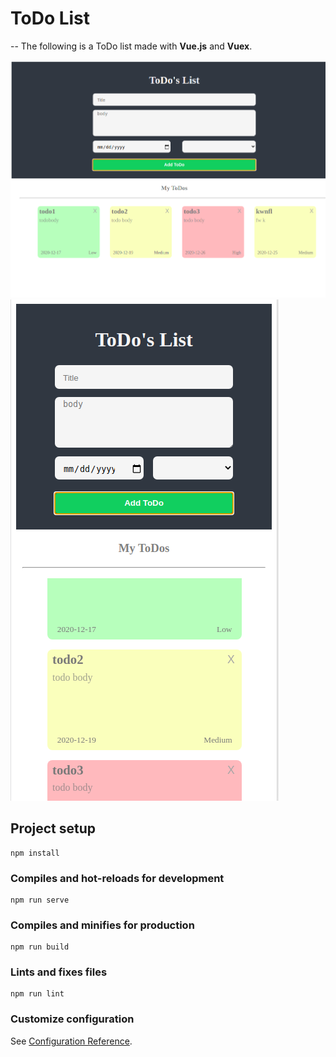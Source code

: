 # ToDo List 
--
The following is a ToDo list made with **Vue.js** and **Vuex**.

<img src="./src/assets/todo_pc.png" style="width: 700px; height: auto"/>
<img src="./src/assets/todo_phone.png"/>

## Project setup
```
npm install
```

### Compiles and hot-reloads for development
```
npm run serve
```

### Compiles and minifies for production
```
npm run build
```

### Lints and fixes files
```
npm run lint
```

### Customize configuration
See [Configuration Reference](https://cli.vuejs.org/config/).
